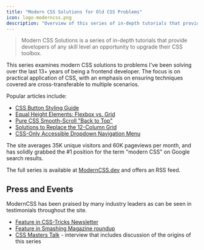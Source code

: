 ```yaml
---
title: "Modern CSS Solutions for Old CSS Problems"
icon: logo-moderncss.png
description: "Overview of this series of in-depth tutorials that provide developers of any skill level an opportunity to upgrade their CSS toolbox."
---
```


> Modern CSS Solutions is a series of in-depth tutorials that provide developers of any skill level an opportunity to upgrade their CSS toolbox.

This series examines modern CSS solutions to problems I've been solving over the last 13+ years of being a frontend developer. The focus is on practical application of CSS, with an emphasis on ensuring techniques covered are cross-transferable to multiple scenarios.

Popular articles include:

- [CSS Button Styling Guide](https://moderncss.dev/css-button-styling-guide/)
- [Equal Height Elements: Flexbox vs. Grid](https://moderncss.dev/equal-height-elements-flexbox-vs-grid/)
- [Pure CSS Smooth-Scroll "Back to Top"](https://moderncss.dev/pure-css-smooth-scroll-back-to-top/)
- [Solutions to Replace the 12-Column Grid](https://moderncss.dev/solutions-to-replace-the-12-column-grid/)
- [CSS-Only Accessible Dropdown Navigation Menu](https://moderncss.dev/css-only-accessible-dropdown-navigation-menu/)

The site averages 35K unique visitors and 60K pageviews per month, and has solidly grabbed the #1 position for the term "modern CSS" on Google search results.

The full series is available at [ModernCSS.dev](https://moderncss.dev) and offers an RSS feed.

## Press and Events

ModernCSS has been praised by many industry leaders as can be seen in testimonials throughout the site.

- [Feature in CSS-Tricks Newsletter](https://css-tricks.com/newsletter/199-modern-css-solutions-and-the-single-div-project/)
- [Feature in Smashing Magazine roundup](https://www.smashingmagazine.com/2020/06/monthly-roundup-06-2020/#modern-css-solutions-for-old-css-problems)
- [CSS Masters Talk](https://www.youtube.com/watch?v=3g6oS0VL2zg) - interview that includes discussion of the origins of this series
